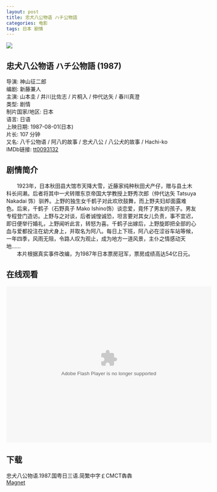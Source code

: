 ```yaml
---
layout: post
title: 忠犬八公物语 ハチ公物語
categories: 电影
tags: 日本 剧情
---
```


[![](http://i2.piimg.com/e771a87172706f8ct.jpg)](http://i2.piimg.com/e771a87172706f8c.jpg)

## 忠犬八公物语 ハチ公物語 (1987)
导演: 神山征二郎  
编剧: 新藤兼人  
主演: 山本圭 / 井川比佐志 / 片桐入 / 仲代达矢 / 春川真澄  
类型: 剧情  
制片国家/地区: 日本  
语言: 日语  
上映日期: 1987-08-01(日本)  
片长: 107 分钟  
又名: 八千公物语 / 阿八的故事 / 忠犬八公 / 八公犬的故事 / Hachi-ko  
IMDb链接: [tt0093132](http://www.imdb.com/title/tt0093132)

## 剧情简介
　　1923年，日本秋田县大馆市天降大雪，近藤家纯种秋田犬产仔，赠与县土木科长间濑。后者将其中一犬转赠东京帝国大学教授上野秀次郎（仲代达矢 Tatsuya Nakadai 饰）驯养。上野的独生女千鹤子对此欢欣鼓舞，而上野夫妇却面露难色。后来，千鹤子（石野真子 Mako Ishino饰）谈恋爱，竟怀了男友的孩子。男友专程登门造访。上野与之对谈，后者诚惶诚恐，坦言要对其女儿负责，事不宜迟，即日便举行婚礼，上野闻听此言，转怒为喜。千鹤子出嫁后，上野旋即把全部的心血与爱都投注在幼犬身上，并取名为阿八。每日上下班，阿八必在涩谷车站等候，一年四季，风雨无阻，令路人叹为观止，成为地方一道风景，主仆之情感动天地……  
　　本片根据真实事件改编，为1987年日本票房冠军，票房成绩高达54亿日元。

## 在线观看
<embed height="415" width="544" quality="high" allowfullscreen="true" type="application/x-shockwave-flash" src="http://static.hdslb.com/miniloader.swf" flashvars="aid=2105131&page=1" pluginspage="http://www.adobe.com/shockwave/download/download.cgi?P1_Prod_Version=ShockwaveFlash" />

## 下载
忠犬八公物语.1987.国粤日三语.简繁中字￡CMCT犇犇  
[Magnet](magnet:?xt=urn:btih:FF10B0E1CB125C760F8A9D8302F5AD828E633297)
